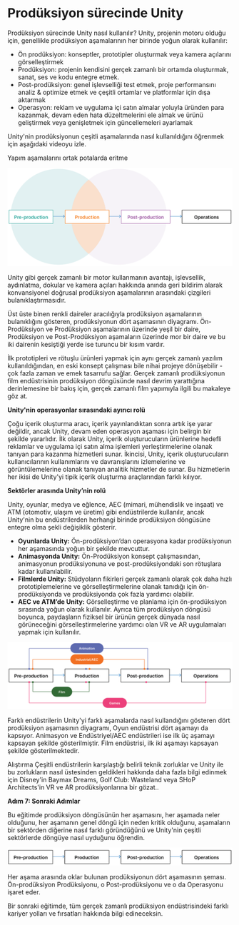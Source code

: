 # Prodüksiyon sürecinde Unity

Prodüksiyon sürecinde Unity nasıl kullanılır?
Unity, projenin motoru olduğu için, genellikle prodüksiyon aşamalarının her birinde yoğun olarak kullanılır:
- Ön prodüksiyon: konseptler, prototipler oluşturmak veya kamera açılarını görselleştirmek 
- Prodüksiyon: projenin kendisini gerçek zamanlı bir ortamda oluşturmak, sanat, ses ve kodu entegre etmek.
- Post-prodüksiyon: genel işlevselliği test etmek, proje performansını analiz & optimize etmek ve çeşitli ortamlar ve platformlar için dışa aktarmak
- Operasyon: reklam ve uygulama içi satın almalar yoluyla üründen para kazanmak, devam eden hata düzeltmelerini ele almak ve ürünü geliştirmek veya genişletmek için güncellemeleri ayarlamak

Unity'nin prodüksiyonun çeşitli aşamalarında nasıl kullanıldığını öğrenmek için aşağıdaki videoyu izle.

Yapım aşamalarını ortak potalarda eritme

![figures](https://raw.githubusercontent.com/Kodluyoruz/taskforce/main/unity-essentials/productionprocess/figures/Foundations_UnityRT3D_1.1.6.1_blurred-production.png)

Unity gibi gerçek zamanlı bir motor kullanmanın avantajı, işlevsellik, aydınlatma, dokular ve kamera açıları hakkında anında geri bildirim alarak konvansiyonel doğrusal prodüksiyon aşamalarının arasındaki çizgileri bulanıklaştırmasıdır.

 Üst üste binen renkli daireler aracılığıyla prodüksiyon aşamalarının bulanıklığını gösteren, prodüksiyonun dört aşamasının diyagramı. Ön-Prodüksiyon ve Prodüksiyon aşamalarının üzerinde yeşil bir daire, Prodüksiyon ve Post-Prodüksiyon aşamaların üzerinde mor bir daire ve bu iki dairenin kesiştiği yerde ise turuncu bir kısım vardır. 

İlk prototipleri ve rötuşlu ürünleri yapmak için aynı gerçek zamanlı yazılım kullanıldığından, en eski konsept çalışması bile nihai projeye dönüşebilir - çok fazla zaman ve emek tasarrufu sağlar. Gerçek zamanlı prodüksiyonun film endüstrisinin prodüksiyon döngüsünde nasıl devrim yarattığına derinlemesine bir bakış için, gerçek zamanlı film yapımıyla ilgili bu makaleye göz at. 

**Unity'nin operasyonlar sırasındaki ayırıcı rolü**

Çoğu içerik oluşturma aracı, içerik yayınlandıktan sonra artık işe yarar değildir, ancak Unity, devam eden operasyon aşaması için belirgin bir şekilde yararlıdır. İlk olarak Unity, içerik oluşturucuların ürünlerine hedefli reklamlar ve uygulama içi satın alma işlemleri yerleştirmelerine olanak tanıyan para kazanma hizmetleri sunar. İkincisi, Unity, içerik oluşturucuların kullanıcılarının kullanımlarını ve davranışlarını izlemelerine ve görüntülemelerine olanak tanıyan analitik hizmetler de sunar. Bu hizmetlerin her ikisi de Unity'yi tipik içerik oluşturma araçlarından farklı kılıyor. 

**Sektörler arasında Unity’nin rolü**

Unity, oyunlar, medya ve eğlence, AEC (mimari, mühendislik ve inşaat) ve ATM (otomotiv, ulaşım ve üretim) gibi endüstrilerde kullanılır, ancak Unity'nin bu endüstrilerden herhangi birinde prodüksiyon döngüsüne entegre olma şekli değişiklik gösterir.

- **Oyunlarda Unity:** Ön-prodüksiyon’dan operasyona kadar prodüksiyonun her aşamasında yoğun bir şekilde mevcuttur.
- **Animasyonda Unity:** Ön-Prodüksiyon konsept çalışmasından, animasyonun prodüksiyonuna ve post-prodüksiyondaki son rötuşlara kadar kullanılabilir.
- **Filmlerde Unity:** Stüdyoların fikirleri gerçek zamanlı olarak çok daha hızlı prototiplemelerine ve görselleştirmelerine olanak tanıdığı için ön-prodüksiyonda ve prodüksiyonda çok fazla yardımcı olabilir.
- **AEC ve ATM’de Unity:** Görselleştirme ve planlama için ön-prodüksiyon sırasında yoğun olarak kullanılır. Ayrıca tüm prodüksiyon döngüsü boyunca, paydaşların fiziksel bir ürünün gerçek dünyada nasıl görüneceğini görselleştirmelerine yardımcı olan VR ve AR uygulamaları yapmak için kullanılır. 

![figures](https://raw.githubusercontent.com/Kodluyoruz/taskforce/main/unity-essentials/productionprocess/figures/Foundations_UnityRT3D_1.1.6.2_industries-in-cycle.png)

Farklı endüstrilerin Unity'yi farklı aşamalarda nasıl kullandığını gösteren dört prodüksiyon aşamasının diyagramı, Oyun endüstrisi dört aşamayı da kapsıyor. Animasyon ve Endüstriyel/AEC endüstrileri ise ilk üç aşamayı kapsayan şekilde gösterilmiştir. Film endüstrisi, ilk iki aşamayı kapsayan şekilde gösterilmektedir. 

Alıştırma
Çeşitli endüstrilerin karşılaştığı belirli teknik zorluklar ve Unity ile bu zorlukların nasıl üstesinden geldikleri hakkında daha fazla bilgi edinmek için Disney'in Baymax Dreams, Golf Club: Wasteland veya SHoP Architects'in VR ve AR prodüksiyonlarına bir gözat.. 

**Adım 7: Sonraki Adımlar**

Bu eğitimde prodüksiyon döngüsünün her aşamasını, her aşamada neler olduğunu, her aşamanın genel döngü için neden kritik olduğunu, aşamaların bir sektörden diğerine nasıl farklı göründüğünü ve Unity'nin çeşitli sektörlerde döngüye nasıl uyduğunu öğrendin. 

![figures](https://raw.githubusercontent.com/Kodluyoruz/taskforce/main/unity-essentials/productionprocess/figures/Foundations_UnityRT3D_1.1.1.1_prod-cycle-full.png)

Her aşama arasında oklar bulunan prodüksiyonun dört aşamasının şeması. Ön-prodüksiyon Prodüksiyonu, o Post-prodüksiyonu ve o da Operasyonu işaret eder. 

Bir sonraki eğitimde, tüm gerçek zamanlı prodüksiyon endüstrisindeki farklı kariyer yolları ve fırsatları hakkında bilgi edineceksin.


